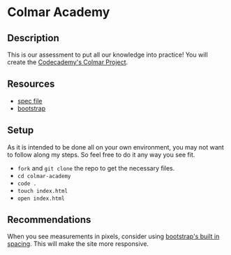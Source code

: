 # Colmar Academy

## Description

This is our assessment to put all our knowledge into practice! You will create the [Codecademy's Colmar Project](https://www.codecademy.com/paths/learn-how-to-build-websites/tracks/learn-how-to-build-websites-capstone-project/modules/colmar-academy/projects/colmar-academy).

## Resources

- [spec file](https://content.codecademy.com/courses/freelance-1/capstone-2/colmar-academy-spec.png)
- [bootstrap](https://getbootstrap.com/)


## Setup

As it is intended to be done all on your own environment, you may not want to follow along my steps. So feel free to do it any way you see fit.

- `fork` and `git clone` the repo to get the necessary files. 
- `cd colmar-academy`
- `code .` 
- `touch index.html`
- `open index.html`

## Recommendations

When you see measurements in pixels, consider using [bootstrap's built in spacing](https://getbootstrap.com/docs/5.0/utilities/spacing/). This will make the site more responsive.
